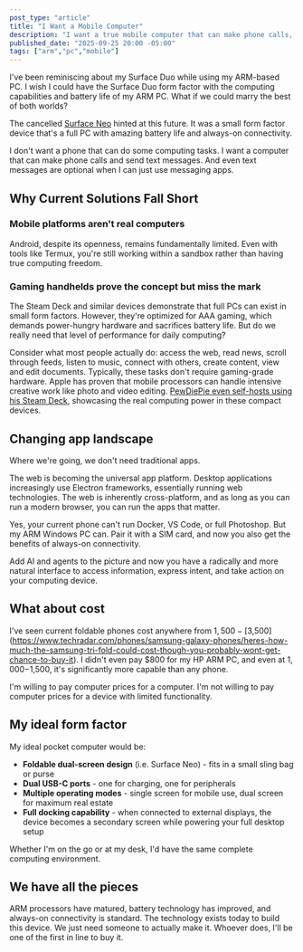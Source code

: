 ```yaml
---
post_type: "article" 
title: "I Want a Mobile Computer"
description: "I want a true mobile computer that can make phone calls, not a phone that can do some computing. The technology exists today to build foldable ARM-based PCs with amazing battery life and always-on connectivity."
published_date: "2025-09-25 20:00 -05:00"
tags: ["arm","pc","mobile"]
---
```


I've been reminiscing about my Surface Duo while using my ARM-based PC. I wish I could have the Surface Duo form factor with the computing capabilities and battery life of my ARM PC. What if we could marry the best of both worlds? 

The cancelled [Surface Neo](https://www.youtube.com/watch?v=WrR5KApQnsg) hinted at this future. It was a small form factor device that's a full PC with amazing battery life and always-on connectivity.

I don't want a phone that can do some computing tasks. I want a computer that can make phone calls and send text messages. And even text messages are optional when I can just use messaging apps. 

## Why Current Solutions Fall Short

### Mobile platforms aren't real computers

Android, despite its openness, remains fundamentally limited. Even with tools like Termux, you're still working within a sandbox rather than having true computing freedom.

### Gaming handhelds prove the concept but miss the mark

The Steam Deck and similar devices demonstrate that full PCs can exist in small form factors. However, they're optimized for AAA gaming, which demands power-hungry hardware and sacrifices battery life. But do we really need that level of performance for daily computing?

Consider what most people actually do: access the web, read news, scroll through feeds, listen to music, connect with others, create content, view and edit documents. Typically, these tasks don't require gaming-grade hardware. Apple has proven that mobile processors can handle intensive creative work like photo and video editing. [PewDiePie even self-hosts using his Steam Deck](https://youtu.be/u_Lxkt50xOg?si=I6lhmVOcsJWvJj9T&t=652), showcasing the real computing power in these compact devices.

## Changing app landscape

Where we're going, we don't need traditional apps.

The web is becoming the universal app platform. Desktop applications increasingly use Electron frameworks, essentially running web technologies. The web is inherently cross-platform, and as long as you can run a modern browser, you can run the apps that matter.

Yes, your current phone can't run Docker, VS Code, or full Photoshop. But my ARM Windows PC can. Pair it with a SIM card, and now you also get the benefits of always-on connectivity.

Add AI and agents to the picture and now you have a radically and more natural interface to access information, express intent, and take action on your computing device. 

## What about cost

I've seen current foldable phones cost anywhere from $1,500-[$3,500](https://www.techradar.com/phones/samsung-galaxy-phones/heres-how-much-the-samsung-tri-fold-could-cost-though-you-probably-wont-get-chance-to-buy-it). I didn't even pay $800 for my HP ARM PC, and even at $1,000-$1,500, it's significantly more capable than any phone.

I'm willing to pay computer prices for a computer. I'm not willing to pay computer prices for a device with limited functionality.

## My ideal form factor

My ideal pocket computer would be:

- **Foldable dual-screen design** (i.e. Surface Neo) - fits in a small sling bag or purse
- **Dual USB-C ports** - one for charging, one for peripherals
- **Multiple operating modes** - single screen for mobile use, dual screen for maximum real estate
- **Full docking capability** - when connected to external displays, the device becomes a secondary screen while powering your full desktop setup

Whether I'm on the go or at my desk, I'd have the same complete computing environment. 

## We have all the pieces

ARM processors have matured, battery technology has improved, and always-on connectivity is standard. The technology exists today to build this device. We just need someone to actually make it. Whoever does, I'll be one of the first in line to buy it. 